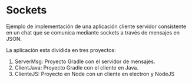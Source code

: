 # Sockets

Ejemplo de implementación de una aplicación cliente servidor consistente en un chat que se comunica mediante sockets a través de mensajes en JSON.

La aplicación esta dividida en tres proyectos:

1. ServerMsg: Proyecto Gradle con el servidor de mensajes.
1. ClientJava: Proyecto Gradle con el cliente en Java.
1. ClienteJS: Proyecto en Node con un cliente en electron y NodeJS
